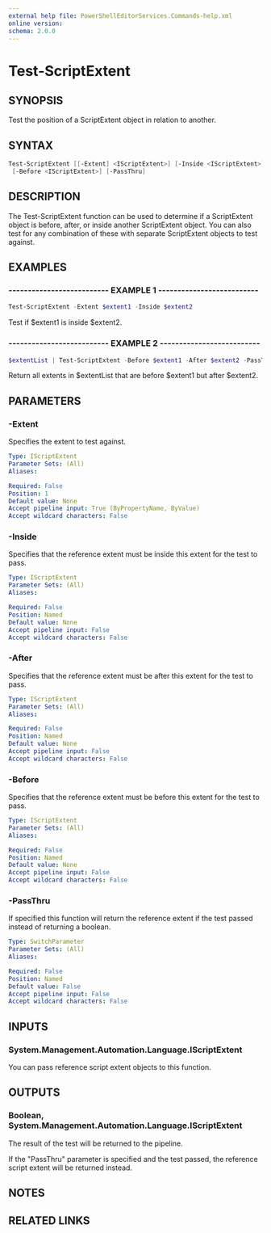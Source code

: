 ```yaml
---
external help file: PowerShellEditorServices.Commands-help.xml
online version:
schema: 2.0.0
---
```


# Test-ScriptExtent

## SYNOPSIS

Test the position of a ScriptExtent object in relation to another.

## SYNTAX

```powershell
Test-ScriptExtent [[-Extent] <IScriptExtent>] [-Inside <IScriptExtent>] [-After <IScriptExtent>]
 [-Before <IScriptExtent>] [-PassThru]
```

## DESCRIPTION

The Test-ScriptExtent function can be used to determine if a ScriptExtent object is before, after, or inside another ScriptExtent object.  You can also test for any combination of these with separate ScriptExtent objects to test against.

## EXAMPLES

### -------------------------- EXAMPLE 1 --------------------------

```powershell
Test-ScriptExtent -Extent $extent1 -Inside $extent2
```

Test if $extent1 is inside $extent2.

### -------------------------- EXAMPLE 2 --------------------------

```powershell
$extentList | Test-ScriptExtent -Before $extent1 -After $extent2 -PassThru
```

Return all extents in $extentList that are before $extent1 but after $extent2.

## PARAMETERS

### -Extent

Specifies the extent to test against.

```yaml
Type: IScriptExtent
Parameter Sets: (All)
Aliases:

Required: False
Position: 1
Default value: None
Accept pipeline input: True (ByPropertyName, ByValue)
Accept wildcard characters: False
```

### -Inside

Specifies that the reference extent must be inside this extent for the test to pass.

```yaml
Type: IScriptExtent
Parameter Sets: (All)
Aliases:

Required: False
Position: Named
Default value: None
Accept pipeline input: False
Accept wildcard characters: False
```

### -After

Specifies that the reference extent must be after this extent for the test to pass.

```yaml
Type: IScriptExtent
Parameter Sets: (All)
Aliases:

Required: False
Position: Named
Default value: None
Accept pipeline input: False
Accept wildcard characters: False
```

### -Before

Specifies that the reference extent must be before this extent for the test to pass.

```yaml
Type: IScriptExtent
Parameter Sets: (All)
Aliases:

Required: False
Position: Named
Default value: None
Accept pipeline input: False
Accept wildcard characters: False
```

### -PassThru

If specified this function will return the reference extent if the test passed instead of returning a boolean.

```yaml
Type: SwitchParameter
Parameter Sets: (All)
Aliases:

Required: False
Position: Named
Default value: False
Accept pipeline input: False
Accept wildcard characters: False
```

## INPUTS

### System.Management.Automation.Language.IScriptExtent

You can pass reference script extent objects to this function.

## OUTPUTS

### Boolean, System.Management.Automation.Language.IScriptExtent

The result of the test will be returned to the pipeline.

If the "PassThru" parameter is specified and the test passed, the reference script extent will be returned instead.

## NOTES

## RELATED LINKS
